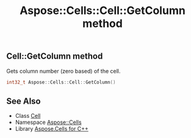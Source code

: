 ﻿---
title: Aspose::Cells::Cell::GetColumn method
linktitle: GetColumn
second_title: Aspose.Cells for C++ API Reference
description: 'Aspose::Cells::Cell::GetColumn method. Gets column number (zero based) of the cell in C++.'
type: docs
weight: 1100
url: /cpp/aspose.cells/cell/getcolumn/
---
## Cell::GetColumn method


Gets column number (zero based) of the cell.

```cpp
int32_t Aspose::Cells::Cell::GetColumn()
```

## See Also

* Class [Cell](../)
* Namespace [Aspose::Cells](../../)
* Library [Aspose.Cells for C++](../../../)
